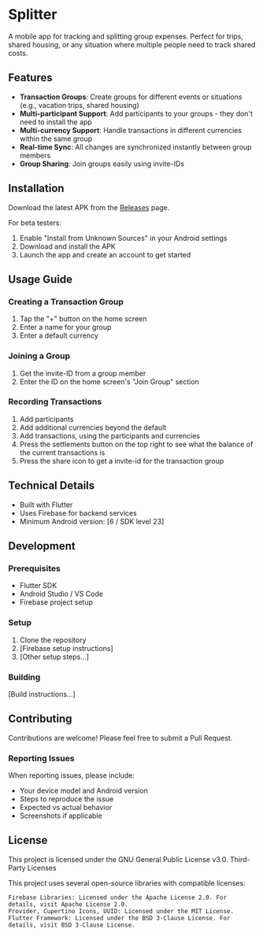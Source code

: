 # Splitter

A mobile app for tracking and splitting group expenses. Perfect for trips, shared housing, or any situation where multiple people need to track shared costs.

## Features
- **Transaction Groups**: Create groups for different events or situations (e.g., vacation trips, shared housing)
- **Multi-participant Support**: Add participants to your groups - they don't need to install the app
- **Multi-currency Support**: Handle transactions in different currencies within the same group
- **Real-time Sync**: All changes are synchronized instantly between group members
- **Group Sharing**: Join groups easily using invite-IDs

## Installation
Download the latest APK from the [Releases](link-to-releases) page.

For beta testers:
1. Enable "Install from Unknown Sources" in your Android settings
2. Download and install the APK
3. Launch the app and create an account to get started

## Usage Guide
### Creating a Transaction Group
1. Tap the "+" button on the home screen
2. Enter a name for your group
3. Enter a default currency

### Joining a Group
1. Get the invite-ID from a group member
2. Enter the ID on the home screen's "Join Group" section

### Recording Transactions
1. Add participants
2. Add additional currencies beyond the default
3. Add transactions, using the participants and currencies
4. Press the settlements button on the top right to see what the balance of the current transactions is
5. Press the share icon to get a invite-id for the transaction group

## Technical Details
- Built with Flutter
- Uses Firebase for backend services
- Minimum Android version: [6 / SDK level 23]

## Development
### Prerequisites
- Flutter SDK
- Android Studio / VS Code
- Firebase project setup

### Setup
1. Clone the repository
2. [Firebase setup instructions]
3. [Other setup steps...]

### Building
[Build instructions...]

## Contributing
Contributions are welcome! Please feel free to submit a Pull Request.

### Reporting Issues
When reporting issues, please include:
- Your device model and Android version
- Steps to reproduce the issue
- Expected vs actual behavior
- Screenshots if applicable

## License

This project is licensed under the GNU General Public License v3.0.
Third-Party Licenses

This project uses several open-source libraries with compatible licenses:

    Firebase Libraries: Licensed under the Apache License 2.0. For details, visit Apache License 2.0.
    Provider, Cupertino Icons, UUID: Licensed under the MIT License.
    Flutter Framework: Licensed under the BSD 3-Clause License. For details, visit BSD 3-Clause License.